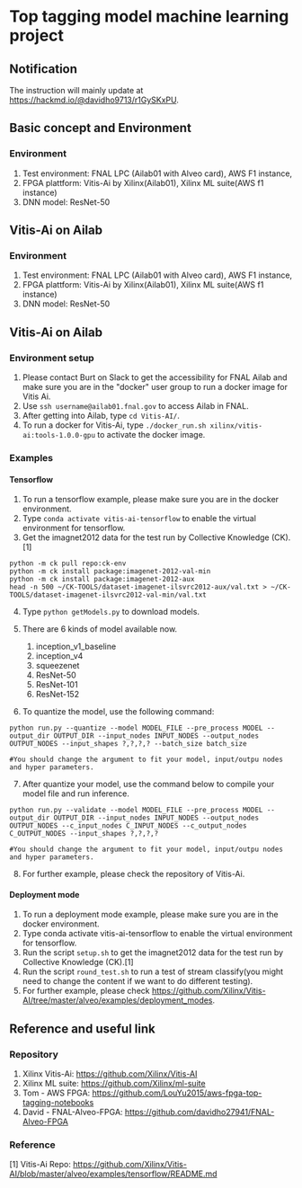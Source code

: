 # Top tagging model machine learning project
## Notification
The instruction will mainly update at https://hackmd.io/@davidho9713/r1GySKxPU.
## Basic concept and Environment
### Environment 
1. Test environment: FNAL LPC (Ailab01 with Alveo card), AWS F1 instance, 
2. FPGA plattform: Vitis-Ai by Xilinx(Ailab01), Xilinx ML suite(AWS f1 instance)
3. DNN model: ResNet-50 
## Vitis-Ai on Ailab 
### Environment 
1. Test environment: FNAL LPC (Ailab01 with Alveo card), AWS F1 instance, 
2. FPGA plattform: Vitis-Ai by Xilinx(Ailab01), Xilinx ML suite(AWS f1 instance)
3. DNN model: ResNet-50 
## Vitis-Ai on Ailab 
### Environment setup
1. Please contact Burt on Slack to get the accessibility for FNAL Ailab and make sure you are in the "docker" user group to run a docker image for Vitis Ai.
2. Use `ssh username@ailab01.fnal.gov` to access Ailab in FNAL.
3. After getting into Ailab, type `cd Vitis-AI/`.
4. To run a docker for Vitis-Ai, type `./docker_run.sh xilinx/vitis-ai:tools-1.0.0-gpu` to activate the docker image.
### Examples
#### Tensorflow
1. To run a tensorflow example, please make sure you are in the docker environment. 
2. Type `conda activate vitis-ai-tensorflow` to enable the virtual environment for tensorflow. 
3. Get the imagnet2012 data for the test run by  Collective Knowledge (CK).[1]
```
python -m ck pull repo:ck-env
python -m ck install package:imagenet-2012-val-min
python -m ck install package:imagenet-2012-aux
head -n 500 ~/CK-TOOLS/dataset-imagenet-ilsvrc2012-aux/val.txt > ~/CK-TOOLS/dataset-imagenet-ilsvrc2012-val-min/val.txt
```
4. Type `python getModels.py` to download models.
5. There are 6 kinds of model available now.
    1. inception_v1_baseline
    2. inception_v4
    3. squeezenet
    4. ResNet-50
    5. ResNet-101 
    6. ResNet-152

6. To quantize the model, use the following command:
```
python run.py --quantize --model MODEL_FILE --pre_process MODEL --output_dir OUTPUT_DIR --input_nodes INPUT_NODES --output_nodes OUTPUT_NODES --input_shapes ?,?,?,? --batch_size batch_size

#You should change the argument to fit your model, input/outpu nodes and hyper parameters.
```
7. After quantize your model, use the command below to compile your model file and run inference.
```
python run.py --validate --model MODEL_FILE --pre_process MODEL --output_dir OUTPUT_DIR --input_nodes INPUT_NODES --output_nodes OUTPUT_NODES --c_input_nodes C_INPUT_NODES --c_output_nodes C_OUTPUT_NODES --input_shapes ?,?,?,?

#You should change the argument to fit your model, input/outpu nodes and hyper parameters.
```
8. For further example, please check the repository of Vitis-Ai.
#### Deployment mode
1. To run a deployment mode example, please make sure you are in the docker environment.
2. Type conda activate vitis-ai-tensorflow to enable the virtual environment for tensorflow.
3. Run the script `setup.sh` to get the imagnet2012 data for the test run by Collective Knowledge (CK).[1]
4. Run the script `round_test.sh` to run a test of stream classify(you might need to change the content if we want to do different testing). 
5. For further example, please check https://github.com/Xilinx/Vitis-AI/tree/master/alveo/examples/deployment_modes.
## Reference and useful link
### Repository 
1. Xilinx Vitis-Ai: https://github.com/Xilinx/Vitis-AI
2. Xilinx ML suite: https://github.com/Xilinx/ml-suite
3. Tom - AWS FPGA: https://github.com/LouYu2015/aws-fpga-top-tagging-notebooks
4. David - FNAL-Alveo-FPGA: https://github.com/davidho27941/FNAL-Alveo-FPGA
### Reference 
[1] Vitis-Ai Repo: https://github.com/Xilinx/Vitis-AI/blob/master/alveo/examples/tensorflow/README.md

